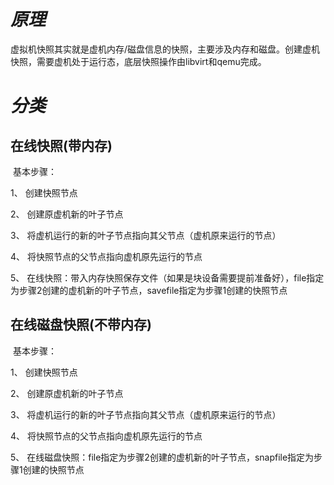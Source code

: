 # *原理*

虚拟机快照其实就是虚机内存/磁盘信息的快照，主要涉及内存和磁盘。创建虚机快照，需要虚机处于运行态，底层快照操作由libvirt和qemu完成。

# *分类*

## 在线快照(带内存)

​	基本步骤：

1、 创建快照节点

2、 创建原虚机新的叶子节点

3、 将虚机运行的新的叶子节点指向其父节点（虚机原来运行的节点）

4、 将快照节点的父节点指向虚机原先运行的节点

5、 在线快照：带入内存快照保存文件（如果是块设备需要提前准备好），file指定为步骤2创建的虚机新的叶子节点，savefile指定为步骤1创建的快照节点

## 在线磁盘快照(不带内存)

​	基本步骤：

1、 创建快照节点

2、 创建原虚机新的叶子节点

3、 将虚机运行的新的叶子节点指向其父节点（虚机原来运行的节点）

4、 将快照节点的父节点指向虚机原先运行的节点

5、 在线磁盘快照：file指定为步骤2创建的虚机新的叶子节点，snapfile指定为步骤1创建的快照节点

 